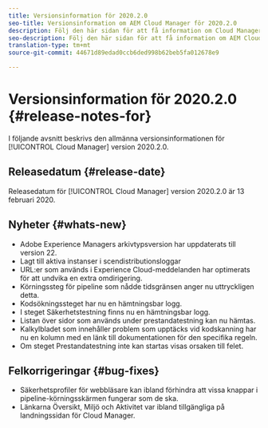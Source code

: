 ```yaml
---
title: Versionsinformation för 2020.2.0
seo-title: Versionsinformation om AEM Cloud Manager för 2020.2.0
description: Följ den här sidan för att få information om Cloud Manager version 2020.2.0
seo-description: Följ den här sidan för att få information om AEM Cloud Manager version 2020.2.0
translation-type: tm+mt
source-git-commit: 44671d89edad0ccb6ded998b62beb5fa012678e9

---
```


# Versionsinformation för 2020.2.0 {#release-notes-for}

I följande avsnitt beskrivs den allmänna versionsinformationen för [!UICONTROL Cloud Manager] version 2020.2.0.

## Releasedatum {#release-date}

Releasedatum för [!UICONTROL Cloud Manager] version 2020.2.0 är 13 februari 2020.

## Nyheter {#whats-new}

* Adobe Experience Managers arkivtypsversion har uppdaterats till version 22.
* Lagt till aktiva instanser i scendistributionsloggar
* URL:er som används i Experience Cloud-meddelanden har optimerats för att undvika en extra omdirigering.
* Körningssteg för pipeline som nådde tidsgränsen anger nu uttryckligen detta.
* Kodsökningssteget har nu en hämtningsbar logg.
* I steget Säkerhetstestning finns nu en hämtningsbar logg.
* Listan över sidor som används under prestandatestning kan nu hämtas.
* Kalkylbladet som innehåller problem som upptäcks vid kodskanning har nu en kolumn med en länk till dokumentationen för den specifika regeln.
* Om steget Prestandatestning inte kan startas visas orsaken till felet.

## Felkorrigeringar {#bug-fixes}

* Säkerhetsprofiler för webbläsare kan ibland förhindra att vissa knappar i pipeline-körningsskärmen fungerar som de ska.
* Länkarna Översikt, Miljö och Aktivitet var ibland tillgängliga på landningssidan för Cloud Manager.
